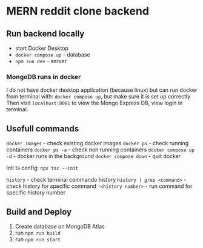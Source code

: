 # MERN reddit clone backend

## Run backend locally

- start Docker Desktop
- `docker compose up` - database
- `npm run dev` - server

### MongoDB runs in docker

I do not have docker desktop application (because linux) but can run docker from terminal with: `docker compose up`, but make sure it is set up correctly
Then visit `localhost:8081` to view the Mongo Express DB, view login in terminal. 

## Usefull commands

`docker images` - check existing docker images
`docker ps` - check running containers
`docker ps -a` - check non running containers
`docker compose up -d` - docker runs in the background
`docker compose down` - quit docker

Init ts config: `npx tsc --init`

`history` - check terminal commando history
`history | grep <command>` - check history for specific command
`!<history number>` - run command for specific history number 

## Build and Deploy

1. Create database on MongoDB Atlas
2. run `npm run build`
3. run `npm run start`
